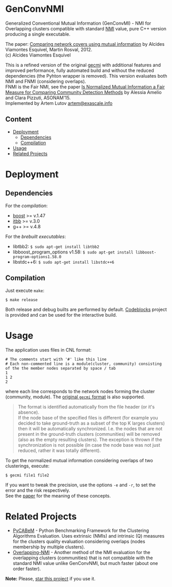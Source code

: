# GenConvNMI
Generalized Conventional Mutual Information (GenConvMI) - NMI for Overlapping clusters compatible with standard [NMI](http://www.cs.plu.edu/courses/csce436/art%202.pdf) value, pure C++ version producing a single executable.

The paper: [Comparing network covers using mutual information](https://arxiv.org/abs/1202.0425) by Alcides Viamontes Esquivel, Martin Rosval, 2012.  
(c) Alcides Viamontes Esquivel

This is a refined version of the original [gecmi](https://bitbucket.org/dsign/gecmi) with additional features and improved performance, fully automated build and without the reduced dependencies (the Pyhton wrapper is removed). This version evaluates both NMI and FNMI (considering overlaps).  
FNMI is the Fair NMI, see the paper [Is Normalized Mutual Information a Fair Measure for Comparing Community Detection Methods](http://ieeexplore.ieee.org/document/7403755/) by Alessia Amelio and Clara Pizzuti, ASONAM'15.  
Implemented by Artem Lutov <artem@exascale.info>

## Content
- [Deployment](#deployment)
	- [Dependencies](#dependencies)
	- [Compilation](#compilation)
- [Usage](#usage)
- [Related Projects](#related-projects)

# Deployment
## Dependencies
For the *compilation*:
- [boost](http://www.boost.org/boost) >= v.1.47
- [itbb](http://threadingbuildingblocks.org/itbb) >= v.3.0
- g++ >= v.4.8

For the *brebuilt executables*:
- libtbb2:  `$ sudo apt-get install libtbb2`
- libboost_program_options v1.58:  `$ sudo apt-get install libboost-program-options1.58.0`
- libstdc++6: `$ sudo apt-get install libstdc++6`

## Compilation

Just execute `make`:
```
$ make release
```
Both release and debug builts are performed by default. [Codeblocks](http://www.codeblocks.org/) project is provided and can be used for the interactive build.

# Usage

The application uses files in CNL format:

```
# The comments start with '#' like this line
# Each non-commented line is a module(cluster, community) consisting of the the member nodes separated by space / tab
1
1 2
2
```
where each line corresponds to the network nodes forming the cluster (community, module).
The [original `gecmi` format](https://github.com/eXascaleInfolab/GenConvMI#executable) is also supported.
 > The format is identified automatically from the file header (or it's absence).  
 If the node base of the specified files is different (for example you decided to take ground-truth as a subset of the top K larges clusters) then it will be automatically synchronized. I.e. the nodes that are not present in the ground-truth clusters (communities) will be removed (also as the empty resulting clusters). The exception is thrown if the synchronization is not possible (in case the node base was not just reduced, rather it was totally different).

To get the normalized mutual information considering overlaps of two clusterings, execute:

```
$ gecmi file1 file2
```

If you want to tweak the precision, use the options `-e` and `-r`, to set the error and
the risk respectively.  
See the [paper](http://arxiv.org/abs/1202.0425) for the meaning of these concepts.

# Related Projects
- [PyCABeM](https://github.com/eXascaleInfolab/PyCABeM) - Python Benchmarking Framework for the Clustering Algorithms Evaluation. Uses extrinsic (NMIs) and intrinsic (Q) measures for the clusters quality evaluation considering overlaps (nodes membership by multiple clusters).
- [Overlapping-NMI](https://github.com/eXascaleInfolab/Overlapping-NMI) - Another method of the NMI evaluation for the overlapping clusters (communities) that is not compatible with the standard NMI value unlike GenConvNMI, but much faster (about one order faster).

**Note:** Please, [star this project](https://github.com/eXascaleInfolab/GenConvNMI) if you use it.
